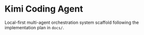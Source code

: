 # Kimi Coding Agent

Local-first multi-agent orchestration system scaffold following the implementation plan in `docs/`.
